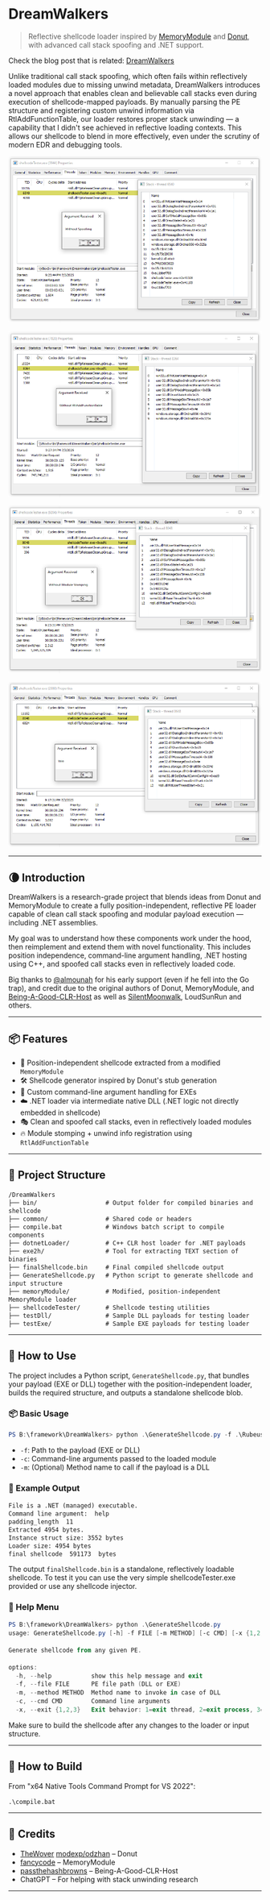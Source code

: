 # DreamWalkers

> Reflective shellcode loader inspired by [MemoryModule](https://github.com/fancycode/MemoryModule) and [Donut](https://github.com/TheWover/donut), with advanced call stack spoofing and .NET support.

Check the blog post that is related: [DreamWalkers](https://maxdcb.github.io/DreamWalkers/)

Unlike traditional call stack spoofing, which often fails within reflectively loaded modules due to missing unwind metadata, DreamWalkers introduces a novel approach that enables clean and believable call stacks even during execution of shellcode-mapped payloads. By manually parsing the PE structure and registering custom unwind information via RtlAddFunctionTable, our loader restores proper stack unwinding — a capability that I didn't see achieved in reflective loading contexts. This allows our shellcode to blend in more effectively, even under the scrutiny of modern EDR and debugging tools.

![WithoutSpoofing](./images/WithoutSpoofing.png)

![WithoutRtlAddFunctionTable](./images/WithoutRtlAddFunctionTable.png)

![WithoutMS](./images/WithoutMS.png)

![CleanStack](./images/CleanStack.png)

---

## 🌘 Introduction

DreamWalkers is a research-grade project that blends ideas from Donut and MemoryModule to create a fully position-independent, reflective PE loader capable of clean call stack spoofing and modular payload execution — including .NET assemblies.

My goal was to understand how these components work under the hood, then reimplement and extend them with novel functionality. This includes position independence, command-line argument handling, .NET hosting using C++, and spoofed call stacks even in reflectively loaded code.

Big thanks to [@almounah](https://github.com/almounah) for his early support (even if he fell into the Go trap), and credit due to the original authors of Donut, MemoryModule, and [Being-A-Good-CLR-Host](https://github.com/passthehashbrowns/Being-A-Good-CLR-Host) as well as [SilentMoonwalk](https://github.com/klezVirus/SilentMoonwalk), LoudSunRun and others.

---

## 📦 Features

- 🧬 Position-independent shellcode extracted from a modified `MemoryModule`
- 🛠️ Shellcode generator inspired by Donut's stub generation
- 📝 Custom command-line argument handling for EXEs
- ☁️ .NET loader via intermediate native DLL (.NET logic not directly embedded in shellcode)
- 🎭 Clean and spoofed call stacks, even in reflectively loaded modules
- 🔥 Module stomping + unwind info registration using `RtlAddFunctionTable`

---

## 📁 Project Structure

```
/DreamWalkers
├── bin/                   # Output folder for compiled binaries and shellcode
├── common/                # Shared code or headers
├── compile.bat            # Windows batch script to compile components
├── dotnetLoader/          # C++ CLR host loader for .NET payloads
├── exe2h/                 # Tool for extracting TEXT section of binaries
├── finalShellcode.bin     # Final compiled shellcode output
├── GenerateShellcode.py   # Python script to generate shellcode and input structure
├── memoryModule/          # Modified, position-independent MemoryModule loader
├── shellcodeTester/       # Shellcode testing utilities 
├── testDll/               # Sample DLL payloads for testing loader
├── testExe/               # Sample EXE payloads for testing loader

```

---

## 🚀 How to Use

The project includes a Python script, `GenerateShellcode.py`, that bundles your payload (EXE or DLL) together with the position-independent loader, builds the required structure, and outputs a standalone shellcode blob.

### 📦 Basic Usage

```powershell
PS B:\framework\DreamWalkers> python .\GenerateShellcode.py -f .\Rubeus.exe -c help
````

* `-f`: Path to the payload (EXE or DLL)
* `-c`: Command-line arguments passed to the loaded module
* `-m`: (Optional) Method name to call if the payload is a DLL

### 🧠 Example Output

```text
File is a .NET (managed) executable.
Command line argument:  help
padding_length  11
Extracted 4954 bytes.
Instance struct size: 3552 bytes
Loader size: 4954 bytes
final shellcode  591173  bytes
```

The output `finalShellcode.bin` is a standalone, reflectively loadable shellcode. To test it you can use the very simple shellcodeTester.exe provided or use any shellcode injector.

### 📘 Help Menu

```powershell
PS B:\framework\DreamWalkers> python .\GenerateShellcode.py
usage: GenerateShellcode.py [-h] -f FILE [-m METHOD] [-c CMD] [-x {1,2,3}]

Generate shellcode from any given PE.

options:
  -h, --help           show this help message and exit
  -f, --file FILE      PE file path (DLL or EXE)
  -m, --method METHOD  Method name to invoke in case of DLL
  -c, --cmd CMD        Command line arguments
  -x, --exit {1,2,3}   Exit behavior: 1=exit thread, 2=exit process, 3=block indefinitely
```

Make sure to build the shellcode after any changes to the loader or input structure.

---

## 🚀 How to Build

From "x64 Native Tools Command Prompt for VS 2022":

```
.\compile.bat 
```

---

## 🧠 Credits

- [TheWover](https://github.com/TheWover) [modexp/odzhan](https://modexp.wordpress.com/) – Donut
- [fancycode](https://github.com/fancycode) – MemoryModule
- [passthehashbrowns](https://github.com/passthehashbrowns) – Being-A-Good-CLR-Host
- ChatGPT – For helping with stack unwinding research

---




